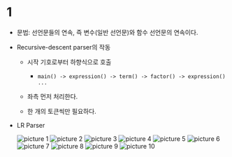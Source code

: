 # 1

- 문법: 선언문들의 연속, 즉 변수(일반 선언문)와 함수 선언문의 연속이다.

- Recursive-descent parser의 작동

  - 시작 기호로부터 하향식으로 호출

    - `main() -> expression() -> term() -> factor() -> expression() ... `

  - 좌측 먼저 처리한다.
  - 한 개의 토큰씩만 필요하다.

- LR Parser

  ![picture 1](../../../images/TMP_COMP_1.png)
  ![picture 2](../../../images/TMP_COMP_2.png)
  ![picture 3](../../../images/TMP_COMP_12.png)
  ![picture 4](../../../images/TMP_COMP_13.png)
  ![picture 5](../../../images/TMP_COMP_14.png)
  ![picture 6](../../../images/TMP_COMP_15.png)
  ![picture 7](../../../images/TMP_COMP_16.png)
  ![picture 8](../../../images/TMP_COMP_17.png)
  ![picture 9](../../../images/TMP_COMP_18.png)
  ![picture 10](../../../images/TMP_COMP_19.png)
